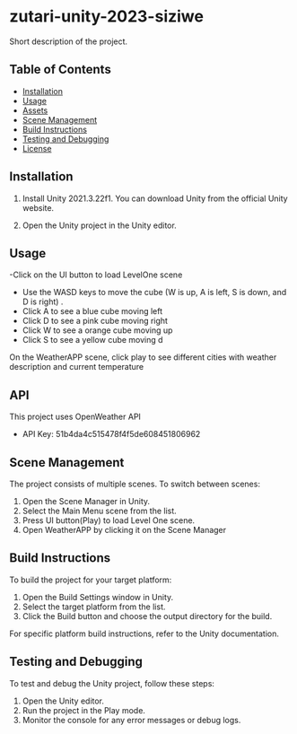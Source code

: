 # zutari-unity-2023-siziwe
 Short description of the project.

## Table of Contents

- [Installation](#installation)
- [Usage](#usage)
- [Assets](#assets)
- [Scene Management](#scene-management)
- [Build Instructions](#build-instructions)
- [Testing and Debugging](#testing-and-debugging)
- [License](#license)

## Installation

1. Install Unity 2021.3.22f1. You can download Unity from the official Unity website.

2. Open the Unity project in the Unity editor.

## Usage

-Click on the UI button to load LevelOne scene
- Use the WASD keys to move the cube (W is up, A is left, S is down, and D is right) .
- Click A to see a blue cube moving left
- Click D to see a pink cube moving right
- Click W to see a orange cube moving up
- Click S to see a yellow cube moving d

 On the WeatherAPP scene, click play to see different cities with weather description and current temperature

## API

This project uses OpenWeather API
- API Key: 51b4da4c515478f4f5de608451806962

## Scene Management

The project consists of multiple scenes. To switch between scenes:
1. Open the Scene Manager in Unity.
2. Select the Main Menu scene from the list.
3. Press UI button(Play) to load Level One scene.
4. Open WeatherAPP by clicking it on the Scene Manager

## Build Instructions

To build the project for your target platform:
1. Open the Build Settings window in Unity.
2. Select the target platform from the list.
3. Click the Build button and choose the output directory for the build.

For specific platform build instructions, refer to the Unity documentation.

## Testing and Debugging

To test and debug the Unity project, follow these steps:
1. Open the Unity editor.
2. Run the project in the Play mode.
3. Monitor the console for any error messages or debug logs.


